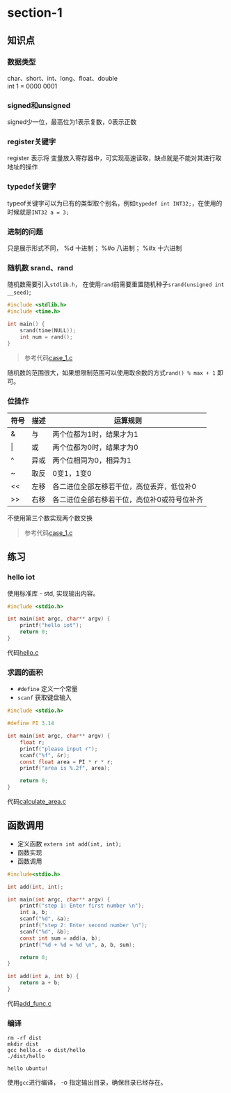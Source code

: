 section-1
===
## 知识点
### 数据类型
char、short、int、long、float、double    
int 1 = 0000 0001

### signed和unsigned
signed少一位，最高位为1表示复数，0表示正数

### register关键字
register 表示将 变量放入寄存器中，可实现高速读取，缺点就是不能对其进行取地址的操作

### typedef关键字
typeof关键字可以为已有的类型取个别名，例如`typedef int INT32;`，在使用的时候就是`INT32 a = 3;`

### 进制的问题
只是展示形式不同， %d 十进制； %#o 八进制； %#x 十六进制

### 随机数 srand、rand
随机数需要引入`stdlib.h`， 在使用`rand`前需要重置随机种子`srand(unsigned int __seed)`;   

```c
#include <stdlib.h>
#include <time.h>

int main() {
    srand(time(NULL));
    int num = rand();
}
```
> 参考代码[case_1.c](case_1.c)

随机数的范围很大，如果想限制范围可以使用取余数的方式`rand() % max + 1` 即可。

### 位操作
| 符号 | 描述 | 运算规则 
| ---- | --- | ------- 
| &	| 与 |	两个位都为1时，结果才为1
| \| |	或 |	两个位都为0时，结果才为0
| ^	 | 异或 |	两个位相同为0，相异为1
| ~	 | 取反 |	0变1，1变0
| << |	左移 |	各二进位全部左移若干位，高位丢弃，低位补0
| >> |	右移 |	各二进位全部右移若干位，高位补0或符号位补齐

不使用第三个数实现两个数交换
> 参考代码[case_1.c](case_1.c)

## 练习
### hello iot
使用标准库 - std, 实现输出内容。

```c
#include <stdio.h>

int main(int argc, char** argv) {
    printf("hello iot");
    return 0;
}
```
代码[hello.c](hello.c)

### 求圆的面积
* `#define` 定义一个常量
* `scanf` 获取键盘输入

```c
#include <stdio.h>

#define PI 3.14

int main(int argc, char** argv) {
    float r;
    printf("please input r");
    scanf("%f", &r);
    const float area = PI * r * r;
    printf("area is %.2f", area);

    return 0;
}
```
代码[calculate_area.c](calculate_area.c)

## 函数调用
* 定义函数 `extern int add(int, int);`
* 函数实现
* 函数调用

```c
#include<stdio.h>

int add(int, int);

int main(int argc, char** argv) {
    printf("step 1: Enter first number \n");
    int a, b;
    scanf("%d", &a);
    printf("step 2: Enter second number \n");
    scanf("%d", &b);
    const int sum = add(a, b);
    printf("%d + %d = %d \n", a, b, sum);

    return 0;
}

int add(int a, int b) {
    return a + b;
}
```
代码[add_func.c](add_func.c)

### 编译
```shell
rm -rf dist
mkdir dist
gcc hello.c -o dist/hello
./dist/hello

hello ubuntu!
```
使用`gcc`进行编译， -o 指定输出目录，确保目录已经存在。
